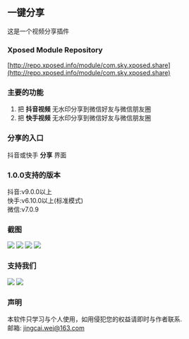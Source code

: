 ## 一键分享
这是一个视频分享插件

### Xposed Module Repository
[http://repo.xposed.info/module/com.sky.xposed.share](http://repo.xposed.info/module/com.sky.xposed.share)

### 主要的功能
1. 把 __抖音视频__ 无水印分享到微信好友与微信朋友圈
2. 把 __快手视频__ 无水印分享到微信好友与微信朋友圈

### 分享的入口
抖音或快手 __分享__ 界面

### 1.0.0支持的版本
抖音:v9.0.0以上  
快手:v6.10.0以上(标准模式)  
微信:v7.0.9 

### 截图
![](./screenshot/Screenshot_20191215-210742.jpg)
![](./screenshot/Screenshot_20191215-210859.jpg)
![](./screenshot/Screenshot_20191215-210930.jpg)
![](./screenshot/Screenshot_20191215-211034.jpg)

### 支持我们
![](./screenshot/alipay.jpeg)
![](./screenshot/wechat.jpeg)

### 声明
本软件只学习与个人使用，如用侵犯您的权益请即时与作者联系.  
邮箱: jingcai.wei@163.com




